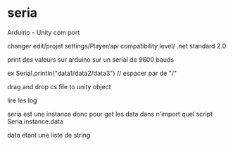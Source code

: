 # seria
 Arduino - Unity com port

changer edit/projet settings/Player/api compatibility level/ .net standard 2.0

print des valeurs sur arduino sur un serial de 9600 bauds 

ex Serial.println("data1/data2/data3")  // espacer par de "/"

drag and drop cs file to unity object

lire les log 
 
seria est une instance donc pour get les data dans n'import quel script
Seria.instance.data

data etant une liste de string

